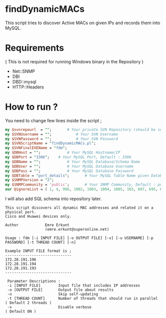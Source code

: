 # findDynamicMACs

This script tries to discover Active MACs on given IPs and records them into MySQL.

# Requirements
( This is not required for running Windows binary in the Repository )
* Net::SNMP
* DBI
* DBD::mysql
* HTTP::Headers

# How to run ?

You need to change few lines inside the script ;
```perl
my $svnrepourl  = ""; 		# Your private SVN Repository (should be served via HTTP). Do not forget the last /
my $SVNUsername = "";			# Your SVN Username
my $SVNPassword = "";			# Your SVN Password
my $SVNScriptName = "findDynamicMACs.pl";
my $SVNFinalEXEName = "fdm";
my $DBHost = "";			# Your MySQL Hostname/IP
my $DBPort = "3306";	# Your MySQL Port, Default : 3306
my $DBName = "";			# Your MySQL Database/Schema Name	
my $DBUser = "";			# Your MySQL Database Username
my $DBPass = "";			# Your MySQL Database Password
my $DBTable = "port_details";		# Your MySQL Table Name given Database/Schema
my $SNMPVersion = "2";
my $SNMPCommunity = 'public';		# Your SNMP Community, Default : public
our @ignoreList = ( 1, 4, 996, 1002, 1003, 1004, 1005, 103, 697, 695, 696, 111 );	# Do not track these VLANs
```

I will also add SQL schema into repository later.

```
This script discovers all dynamic MAC addresses and related it on a physical port. 
Cisco and Huawei devices only. 

Author            Emre Erkunt
                  (emre.erkunt@superonline.net)

Usage : fdm [-i INPUT FILE] [-o OUTPUT FILE] [-v] [-u USERNAME] [-p PASSWORD] [-t THREAD COUNT] [-n]

Example INPUT FILE format is ;
------------------------------
172.28.191.196
172.28.191.194
172.28.191.193
------------------------------

 Parameter Descriptions :
 -i [INPUT FILE]        Input file that includes IP addresses
 -o [OUTPUT FILE]       Output file about results
 -n                     Skip self-updating
 -t [THREAD COUNT]      Number of threads that should run in parallel      ( Default 2 threads )
 -v                     Disable verbose                                    ( Default ON )
```
